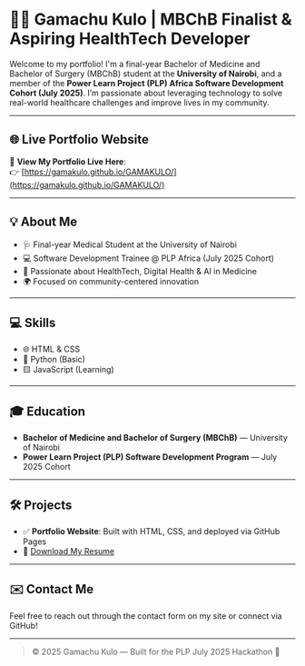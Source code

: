 # 👨‍⚕️ Gamachu Kulo | MBChB Finalist & Aspiring HealthTech Developer

Welcome to my portfolio! I'm a final-year Bachelor of Medicine and Bachelor of Surgery (MBChB) student at the **University of Nairobi**, and a member of the **Power Learn Project (PLP) Africa Software Development Cohort (July 2025)**. I’m passionate about leveraging technology to solve real-world healthcare challenges and improve lives in my community.

---

## 🌐 Live Portfolio Website

🔗 **View My Portfolio Live Here**:  
👉 [https://gamakulo.github.io/GAMAKULO/](https://gamakulo.github.io/GAMAKULO/)

---

## 💡 About Me

- 🩺 Final-year Medical Student at the University of Nairobi  
- 💻 Software Development Trainee @ PLP Africa (July 2025 Cohort)  
- 🚀 Passionate about HealthTech, Digital Health & AI in Medicine  
- 🌍 Focused on community-centered innovation

---

## 💻 Skills

- 🌐 HTML & CSS
- 🐍 Python (Basic)
- 🟨 JavaScript (Learning)

---

## 🎓 Education

- **Bachelor of Medicine and Bachelor of Surgery (MBChB)** — University of Nairobi  
- **Power Learn Project (PLP) Software Development Program** — July 2025 Cohort

---

## 🛠️ Projects

- ✅ **Portfolio Website**: Built with HTML, CSS, and deployed via GitHub Pages
- 📄 [Download My Resume](https://gamakulo.github.io/GAMAKULO-portfolio/assets/resume.pdf)


---

## ✉️ Contact Me

Feel free to reach out through the contact form on my site or connect via GitHub!

---

> © 2025 Gamachu Kulo — Built for the PLP July 2025 Hackathon 🚀
